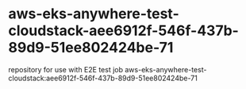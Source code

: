 # aws-eks-anywhere-test-cloudstack-aee6912f-546f-437b-89d9-51ee802424be-71
repository for use with E2E test job aws-eks-anywhere-test-cloudstack:aee6912f-546f-437b-89d9-51ee802424be-71
